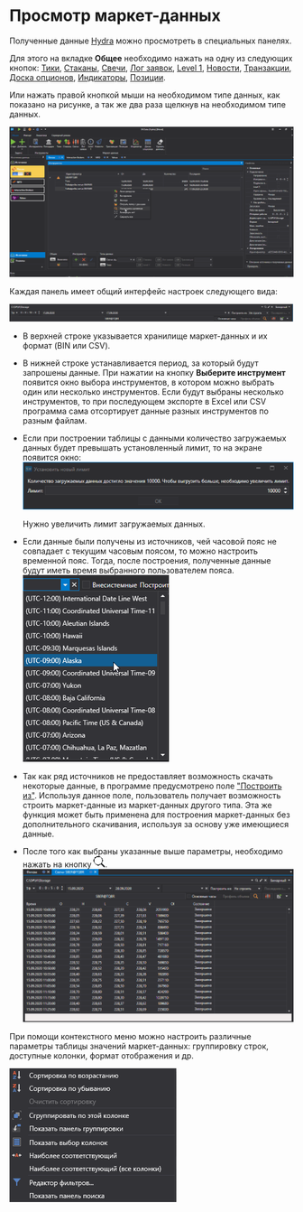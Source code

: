 # Просмотр маркет\-данных

Полученные данные [Hydra](../../hydra.md) можно просмотреть в специальных панелях. 

Для этого на вкладке **Общее** необходимо нажать на одну из следующих кнопок: [Тики](view_and_export/ticks.md), [Стаканы](view_and_export/order_books.md), [Свечи](candles_generation.md), [Лог заявок](view_and_export/order_log.md), [Level 1](view_and_export/level_1_.md), [Новости](view_and_export/news.md), [Транзакции](view_and_export/transactions.md), [Доска опционов](view_and_export/option_desk.md), [Индикаторы](view_and_export/indicators.md), [Позиции](view_and_export/positions.md). 

Или нажать правой кнопкой мыши на необходимом типе данных, как показано на рисунке, а так же два раза щелкнув на необходимом типе данных.

![hydra view export](../../../images/hydra_view_export.png)

Каждая панель имеет общий интерфейс настроек следующего вида:

![hydra export 00](../../../images/hydra_export_00.png)

- В верхней строке указывается хранилище маркет\-данных и их формат (BIN или CSV).
- В нижней строке устанавливается период, за который будут запрошены данные. При нажатии на кнопку **Выберите инструмент** появится окно выбора инструментов, в котором можно выбрать один или несколько инструментов. Если будут выбраны несколько инструментов, то при последующем экспорте в Excel или CSV программа сама отсортирует данные разных инструментов по разным файлам. 
- Если при построении таблицы с данными количество загружаемых данных будет превышать установленный лимит, то на экране появится окно:![hydra tick limit](../../../images/hydra_tick_limit.png)

  Нужно увеличить лимит загружаемых данных.
- Если данные были получены из источников, чей часовой пояс не совпадает с текущим часовым поясом, то можно настроить временной пояс. Тогда, после построения, полученные данные будут иметь время выбранного пользователем пояса. ![hydra TZ](../../../images/hydra_tz.png)
- Так как ряд источников не предоставляет возможность скачать некоторые данные, в программе предусмотрено поле ["Построить из"](any_market_data_types.md). Используя данное поле, пользователь получает возможность строить маркет\-данные из маркет\-данных другого типа. Эта же функция может быть применена для построения маркет\-данных без дополнительного скачивания, используя за основу уже имеющиеся данные. 
- После того как выбраны указанные выше параметры, необходимо нажать на кнопку ![hydra find](../../../images/hydra_find.png).![hydra candles tf](../../../images/hydra_candles_tf.png)

При помощи контекстного меню можно настроить различные параметры таблицы значений маркет\-данных: группировку строк, доступные колонки, формат отображения и др.

![hydra export context](../../../images/hydra_export_context.png)
